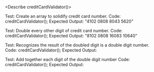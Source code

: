 <Describe creditCardValidator()>

Test: Create an array to solidify credit card number.
Code: creditCardValidator();
Expected Output: "4102 0808 8043 5620"

Test: Double every other digit of credit card number. 
Code: creditCardValidator();
Expected Output: "8102 0808 16083 10640"

Test: Recognizes the result of the doubled digit is a double digit number.
Code: creditCardValidator();
Expected Output:

Test: Add together each digit of the double digit number
Code: creditCardValidator();
Expected Output: 
